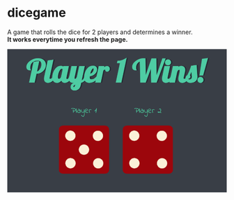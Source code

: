 # dicegame

A game that rolls the dice for 2 players and determines a winner. <br> **It works everytime you refresh the page.** 

![Main Page](2.png)
